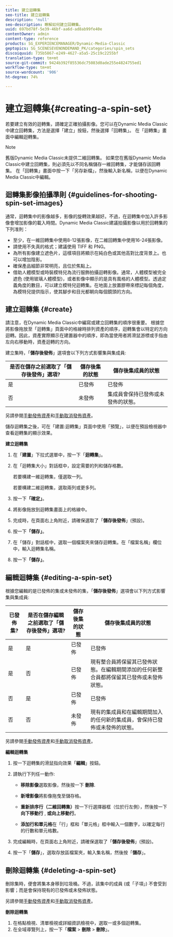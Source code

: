 ```yaml
---
title: 建立迴轉集
seo-title: 建立迴轉集
description: 'null'
seo-description: 瞭解如何建立回轉集。
uuid: 697bd78f-5e39-46bf-aa6d-ad8ab99fe40e
contentOwner: admin
content-type: reference
products: SG_EXPERIENCEMANAGER/Dynamic-Media-Classic
geptopics: SG_SCENESEVENONDEMAND_PK/categories/spin_sets
discoiquuid: 735b5867-e249-4627-a5a5-25c19c2255bf
translation-type: tm+mt
source-git-commit: 9424b392f85536dc75083d0ade255e4824755ed1
workflow-type: tm+mt
source-wordcount: '906'
ht-degree: 74%

---
```



# 建立迴轉集{#creating-a-spin-set}

若要建立有效的迴轉集，請確定正確拍攝影像。您可以在Dynamic Media Classic中建立回轉集，方法是選擇「建立」按鈕，然後選擇「回轉集」。 在「迴轉集」畫面中編輯迴轉集。

>[!NOTE]
>
>舊版Dynamic Media Classic未提供二維回轉集。 如果您在舊版Dynamic Media Classic中建立回轉集，則必須先以不同名稱儲存一維回轉集，才能儲存該回轉集。 在「回轉集」畫面中按一下「另存新檔」，然後輸入新名稱，以便在Dynamic Media Classic中編輯。

## 迴轉集影像拍攝準則 {#guidelines-for-shooting-spin-set-images}

通常，迴轉集中的影像越多，影像的旋轉效果越好。不過，在迴轉集中加入許多影像會增加影像的載入時間。Dynamic Media Classic建議拍攝影像以用於回轉集的下列准則：

* 至少，在一維回轉集中使用8-12張影像，在二維回轉集中使用16-24張影像。
* 請使用不失真的格式；建議使用 TIFF 和 PNG。
* 為所有影像建立遮色片，這樣項目將顯示在純白色或其他高對比度背景上。也可以增加陰影。
* 確保產品細節非常明亮，且位於焦點上。
* 借助人體模型或時裝模特兒為流行服飾拍攝迴轉影像。通常，人體模型被完全遮色 (使用玻璃人體模型)，或者影像中顯示的是具有風格的人體模型。透過定義角度的數目，可以建立模特兒迴轉集。在地面上放置膠帶來標記每個角度，為模特兒提供指示，使其腳步和目光都朝向每個鏡頭的方向。

## 建立迴轉集 {#create}

請注意，在Dynamic Media Classic中編寫或建立回轉集的順序很重要。 根據您將影像拖放至「迴轉集」頁面中的格線時排列資產的順序，迴轉集會以特定的方向迴轉。因此，資產實際顯示在建置器中的順序，即為當使用者將滑鼠游標或手指由左向右移動時，資產迴轉的方向。

建立集時，「**儲存後發佈**」選項會以下列方式影響集與集成員:

| 是否在儲存之前選取了「儲存後發佈」選項? | 儲存後集的狀態 | 儲存後集成員的狀態 |
|--- |--- |--- |
| 是 | 已發佈 | 已發佈 |
| 否 | 未發佈 | 集成員會保持已發佈或未發佈的狀態。 |

另請參閱[手動發佈資產](publishing-files.md#manually-publishing-assets)和[手動取消發佈資產](publishing-files.md#manually-unpublishing-assets)。

儲存迴轉集之後，可在「建置:迴轉集」頁面中使用「預覽」，以便在預設檢視器中查看迴轉集的顯示效果。

**建立迴轉集**

1. 在「**建置**」下拉式選單中，按一下「**迴轉集**」。
1. 在「迴轉集大小」對話框中，設定需要的列和儲存格數。

   若要構建一維迴轉集，僅選取一列。

   若要構建二維迴轉集，選取兩列或更多列。

1. 按一下&#x200B;**「確定」**。
1. 將影像拖放到迴轉集畫面上的格線中。
1. 完成時，在頁面右上角附近，請確保選取了「**儲存後發佈**」(預設)。
1. 按一下&#x200B;**「儲存」**。
1. 在「儲存」對話框中，選取一個檔案夾來儲存迴轉集。在「檔案名稱」欄位中，輸入迴轉集名稱。
1. 按一下&#x200B;**「儲存」**。

## 編輯迴轉集 {#editing-a-spin-set}

根據您編輯的是已發佈的集或未發佈的集，「**儲存後發佈**」選項會以下列方式影響集與集成員:

| 已發佈集? | 是否在儲存編輯之前選取了「儲存後發佈」選項? | 儲存後集的狀態 | 儲存後集成員的狀態 |
|--- |--- |--- |--- |
| 是 | 是 | 已發佈 | 已發佈 |
| 是 | 否 | 已發佈 | 現有整合員將保留其已發佈狀態。在編輯期間添加的任何新整合員都將保留其已發佈或未發佈狀態。 |
| 否 | 是 | 已發佈 | 已發佈 |
| 否 | 否 | 未發佈 | 現有的集成員和在編輯期間加入的任何新的集成員，會保持已發佈或未發佈的狀態。 |

另請參閱[手動發佈資產](publishing-files.md#manually-publishing-assets)和[手動取消發佈資產](publishing-files.md#manually-unpublishing-assets)。

**編輯迴轉集**

1. 按一下迴轉集的滑鼠指向效果「**編輯**」按鈕。
1. 請執行下列任一動作:

   * **移除影像**&#x200B;選取影像，然後按一下 
**刪除**.

   * **新增影像**&#x200B;將影像拖曳至儲存格。

   * **重新排序行（二維回轉集）**&#x200B;按一下行選擇器框（位於行左側），然後按一下 
**向下移動行** , **或向上移動行**。

   * **添加行和單元格**&#x200B;在「行」框和「單元格」框中輸入一個數字，以確定每行的行數和單元格數。

1. 完成編輯時，在頁面右上角附近，請確保選取了「**儲存後發佈**」(預設)。
1. 按一下「**儲存**」，選取存放區檔案夾，輸入集名稱，然後按「**儲存**」。

## 刪除迴轉集 {#deleting-a-spin-set}

刪除集時，便會將集本身移到垃圾桶。不過，該集中的成員 (或「子項」) 不會受到影響；而是會保持現有的已發佈或未發佈狀態。

另請參閱[手動發佈資產](publishing-files.md#manually-publishing-assets)和[手動取消發佈資產](publishing-files.md#manually-unpublishing-assets)。

**刪除迴轉集**

1. 在格點檢視、清單檢視或詳細資訊檢視中，選取一或多個迴轉集。
1. 在全域導覽列上，按一下「**檔案** > **刪除** > **刪除**」。

